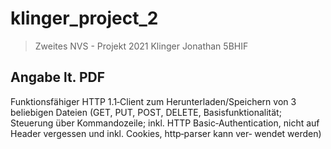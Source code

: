 # klinger_project_2
> Zweites NVS - Projekt 2021
> Klinger Jonathan 5BHIF

## Angabe lt. PDF
Funktionsfähiger HTTP 1.1‐Client zum Herunterladen/Speichern von
3
beliebigen Dateien (GET, PUT, POST, DELETE, Basisfunktionalität;
Steuerung über Kommandozeile; inkl. HTTP Basic‐Authentication,
nicht auf Header vergessen und inkl. Cookies, http‐parser kann ver‐
wendet werden)
